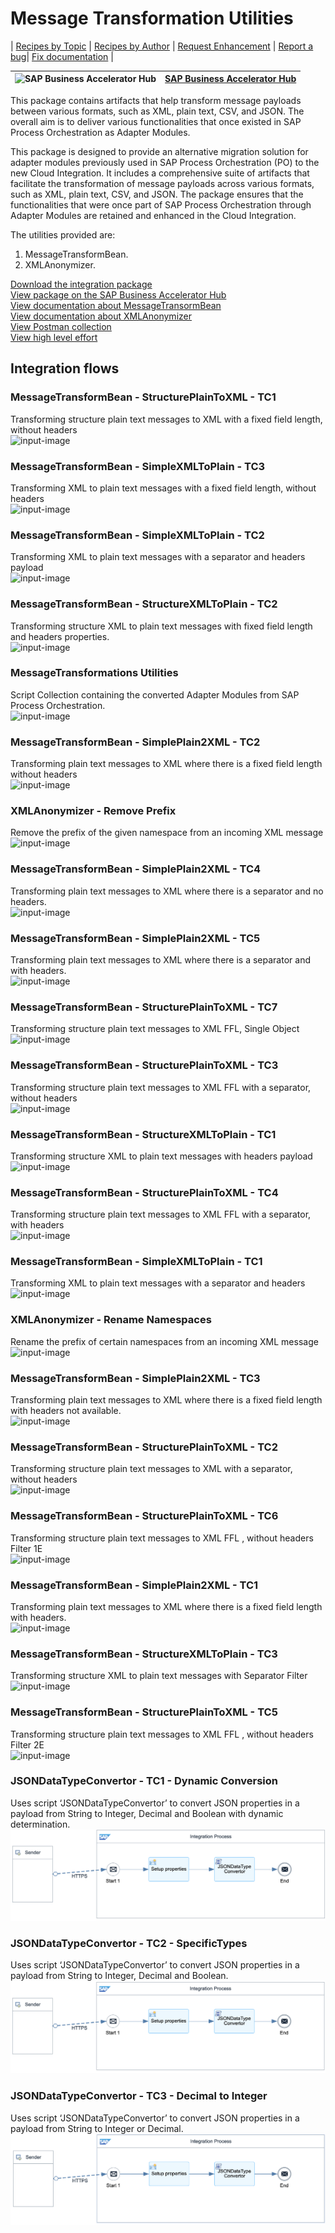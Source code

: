 # Message Transformation Utilities 

\| [Recipes by Topic](../../readme.md ) \| [Recipes by Author](../../author.md ) \| [Request Enhancement](https://github.com/SAP-samples/cloud-integration-flow/issues/new?assignees=&labels=Recipe%20Fix,enhancement&template=recipe-request.md&title=Improve%20Message%20Transformation%20Utilities) \| [Report a bug](https://github.com/SAP-samples/cloud-integration-flow/issues/new?assignees=&labels=Recipe%20Fix,bug&template=bug_report.md&title=Issue%20with%20Message%20Transformation%20Utilities)\| [Fix documentation](https://github.com/SAP-samples/cloud-integration-flow/issues/new?assignees=&labels=Recipe%20Fix,documentation&template=bug_report.md&title=Docu%20fix%20Message%20Transformation%20Utilities) \| 

 ![SAP Business Accelerator Hub](https://github.com/SAPAPIBusinessHub.png?size=50 ) | [SAP Business Accelerator Hub](https://api.sap.com/allcommunity) | 
 ----|----| 

This package contains artifacts that help transform message payloads between various formats, such as XML, plain text, CSV, and JSON.
The overall aim is to deliver various functionalities that once existed in SAP Process Orchestration as Adapter Modules.

<p>This package is designed to provide an alternative migration solution for adapter modules previously used in SAP Process Orchestration (PO) to the new Cloud Integration. It includes a comprehensive suite of artifacts that facilitate the transformation of message payloads across various formats, such as XML, plain text, CSV, and JSON. The package ensures that the functionalities that were once part of SAP Process Orchestration through Adapter Modules are retained and enhanced in the Cloud Integration. </p>
<p>The utilities provided are:</p>
<ol>
 <li>MessageTransformBean.</li>
 <li>XMLAnonymizer.</li>
</ol>

[Download the integration package](com.sap.integration.cloud.utilities.MessageTransformations.zip)\
[View package on the SAP Business Accelerator Hub](https://api.sap.com/package/com.sap.integration.cloud.utilities.MessageTransformations)\
[View documentation about MessageTransormBean](MessageTransformBean_community_documentation.pdf)\
[View documentation about XMLAnonymizer](XMLAnonymizerBean_community_documentation.pdf)\
[View Postman collection](MessageTransformations.postman_collection.json)\
[View high level effort](effort.md)
## Integration flows
### MessageTransformBean - StructurePlainToXML - TC1 
Transforming structure plain text messages to XML with a fixed field length, without headers \
 ![input-image](StructurePlain2XML_TC1.png)
### MessageTransformBean - SimpleXMLToPlain - TC3 
Transforming XML to plain text messages with a fixed field length, without headers \
 ![input-image](SimpleXML2Plain_TC3.png)
### MessageTransformBean - SimpleXMLToPlain - TC2 
Transforming XML to plain text messages with a separator and headers payload \
 ![input-image](SimpleXML2Plain_TC2.png)
### MessageTransformBean - StructureXMLToPlain - TC2 
Transforming structure XML to plain text messages with fixed field length and headers properties. \
 ![input-image](StructureXML2Plain_TC2.png)
### MessageTransformations Utilities 
Script Collection containing the converted Adapter Modules from SAP Process Orchestration. \
 ![input-image](Utilities.png)
### MessageTransformBean - SimplePlain2XML - TC2 
Transforming plain text messages to XML where there is a fixed field length without headers \
 ![input-image](SimplePlain2XML_TC2.png)
### XMLAnonymizer - Remove Prefix 
Remove the prefix of the given namespace from an incoming XML message \
 ![input-image](XMLAnonymizerRemovePrefixTC1.png)
### MessageTransformBean - SimplePlain2XML - TC4 
Transforming plain text messages to XML where there is a separator and no headers. \
 ![input-image](SimplePlain2XML_TC4.png)
### MessageTransformBean - SimplePlain2XML - TC5 
Transforming plain text messages to XML where there is a separator and with headers.\
 ![input-image](SimplePlain2XML_TC5.png)
### MessageTransformBean - StructurePlainToXML - TC7 
Transforming structure plain text messages to XML FFL, Single Object \
 ![input-image](StructurePlain2XML_TC7.png)
### MessageTransformBean - StructurePlainToXML - TC3 
Transforming structure plain text messages to XML FFL with a separator, without headers \
 ![input-image](StructurePlain2XML_TC3.png)
### MessageTransformBean - StructureXMLToPlain - TC1 
Transforming structure XML to plain text messages with headers payload \
 ![input-image](StructureXML2Plain_TC1.png)
### MessageTransformBean - StructurePlainToXML - TC4 
Transforming structure plain text messages to XML FFL with a separator, with headers \
 ![input-image](StructurePlain2XML_TC4.png)
### MessageTransformBean - SimpleXMLToPlain - TC1 
Transforming XML to plain text messages with a separator and headers \
 ![input-image](SimpleXML2Plain_TC1.png)
### XMLAnonymizer - Rename Namespaces 
Rename the prefix of certain namespaces from an incoming XML message \
 ![input-image](XMLAnonymizerRenameNamespacesTC2.png)
### MessageTransformBean - SimplePlain2XML - TC3 
Transforming plain text messages to XML where there is a fixed field length with headers not available. \
 ![input-image](SimplePlain2XML_TC3.png)
### MessageTransformBean - StructurePlainToXML - TC2 
Transforming structure plain text messages to XML with a separator, without headers \
 ![input-image](StructurePlain2XML_TC2.png)
### MessageTransformBean - StructurePlainToXML - TC6 
Transforming structure plain text messages to XML FFL , without headers Filter 1E \
 ![input-image](StructurePlain2XML_TC6.png)
### MessageTransformBean - SimplePlain2XML - TC1 
Transforming plain text messages to XML where there is a fixed field length with headers. \
 ![input-image](SimplePlain2XML_TC1.png)
### MessageTransformBean - StructureXMLToPlain - TC3 
Transforming structure XML to plain text messages with Separator Filter \
 ![input-image](StructureXML2Plain_TC3.png)
### MessageTransformBean - StructurePlainToXML - TC5 
Transforming structure plain text messages to XML FFL , without headers Filter 2E \
 ![input-image](StructurePlain2XML_TC5.png)
 ### JSONDataTypeConvertor - TC1 - Dynamic Conversion 
Uses script ‘JSONDataTypeConvertor’ to convert JSON properties in a payload from String to Integer, Decimal and Boolean with dynamic determination. \
 ![input-image](JSONDataTypeConvertor_-_TC1_-_Dynamic_Conversion.png)
### JSONDataTypeConvertor - TC2 - SpecificTypes 
Uses script ‘JSONDataTypeConvertor’ to convert JSON properties in a payload from String to Integer, Decimal and Boolean. \
 ![input-image](JSONDataTypeConvertor_-_TC2_-_SpecificTypes.png)
### JSONDataTypeConvertor - TC3 - Decimal to Integer 
Uses script ‘JSONDataTypeConvertor’ to convert JSON properties in a payload from String to Integer or Decimal. \
 ![input-image](JSONDataTypeConvertor_-_TC3_-_Decimal_to_Integer.png)